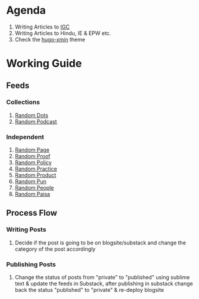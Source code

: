 
# Agenda
1. Writing Articles to [IGC](https://www.theigc.org/blog/)
2. Writing Articles to Hindu, IE & EPW etc.
3. Check the [hugo-xmin](https://github.com/yihui/hugo-xmin/) theme


# Working Guide

## Feeds

### Collections
1. [Random Dots](https://jeanbourgain8.github.io/categories/cat_substack.xml)
2. [Random Podcast](https://jeanbourgain8.github.io/categories/cat_podcast.xml)

### Independent
1. [Random Page](https://jeanbourgain8.github.io/categories/cat_page.xml)
2. [Random Proof](https://jeanbourgain8.github.io/categories/cat_proof.xml)
3. [Random Policy](https://jeanbourgain8.github.io/categories/cat_policy.xml)
4. [Random Practice](https://jeanbourgain8.github.io/categories/cat_practice.xml)
5. [Random Product](https://jeanbourgain8.github.io/categories/cat_product.xml)
6. [Random Pun](https://jeanbourgain8.github.io/categories/cat_pun.xml)
7. [Random People](https://jeanbourgain8.github.io/categories/cat_people.xml)
8. [Random Paisa](https://jeanbourgain8.github.io/categories/cat_paisa.xml)

## Process Flow

### Writing Posts
1. Decide if the post is going to be on blogsite/substack and change the category of the post accordingly

### Publishing Posts
1. Change the status of posts from "private" to "published" using sublime text & update the feeds in Substack, after publishing in substack change back the status "published" to "private" & re-deploy blogsite
